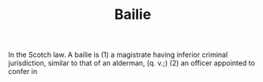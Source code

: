 ---
title: Bailie
letter: B
permalink: "/definitions/bld-bailie.html"
body: In the Scotch law. A bailie is (1) a magistrate having inferior criminal jurisdiction,
  similar to that of an alderman, (q. v.;) (2) an officer appointed to confer in
published_at: '2018-07-07'
source: Black's Law Dictionary 2nd Ed (1910)
layout: post
---